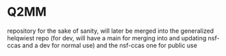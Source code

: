 # Q2MM
repository for the sake of sanity, will later be merged into the generalized helqwiest repo (for dev, will have a main for merging into and updating nsf-ccas and a dev for normal use) and the nsf-ccas one for public use
